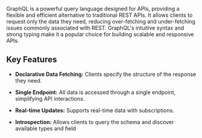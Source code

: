GraphQL is a powerful query language designed for APIs, providing a flexible and efficient alternative to traditional REST APIs. It allows clients to request only the data they need, reducing over-fetching and under-fetching issues commonly associated with REST. GraphQL's intuitive syntax and strong typing make it a popular choice for building scalable and responsive APIs.

## Key Features

- **Declarative Data Fetching:** Clients specify the structure of the response they need.
- **Single Endpoint:** All data is accessed through a single endpoint, simplifying API interactions.
- **Real-time Updates:** Supports real-time data with subscriptions.
- **Introspection:** Allows clients to query the schema and discover available types and field